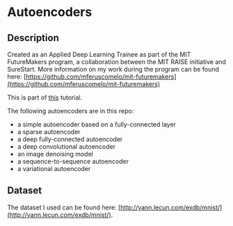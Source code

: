 # Autoencoders

## Description
Created as an Applied Deep Learning Trainee as part of the MIT FutureMakers program, a collaboration between the MIT RAISE initiative and SureStart. More information on my work during the program can be found here: [https://github.com/mferuscomelo/mit-futuremakers](https://github.com/mferuscomelo/mit-futuremakers)

This is part of [this](https://blog.keras.io/building-autoencoders-in-keras.html) tutorial.

The following autoencoders are in this repo:
- a simple autoencoder based on a fully-connected layer
- a sparse autoencoder
- a deep fully-connected autoencoder
- a deep convolutional autoencoder
- an image denoising model
- a sequence-to-sequence autoencoder
- a variational autoencoder

## Dataset
The dataset I used can be found here: [http://yann.lecun.com/exdb/mnist/](http://yann.lecun.com/exdb/mnist/).